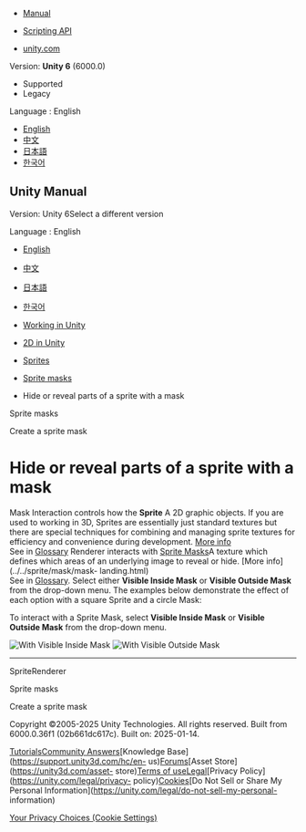 [](https://docs.unity3d.com)

  * [Manual](../Manual/index.html)
  * [Scripting API](../ScriptReference/index.html)

  * [unity.com](https://unity.com/)

Version: **Unity 6** (6000.0)

  * Supported
  * Legacy

Language : English

  * [English](/Manual/sprite/mask/hide-reveal-parts-sprite-mask.html)
  * [中文](/cn/current/Manual/sprite/mask/hide-reveal-parts-sprite-mask.html)
  * [日本語](/ja/current/Manual/sprite/mask/hide-reveal-parts-sprite-mask.html)
  * [한국어](/kr/current/Manual/sprite/mask/hide-reveal-parts-sprite-mask.html)

[](https://docs.unity3d.com)

## Unity Manual

Version: Unity 6Select a different version

Language : English

  * [English](/Manual/sprite/mask/hide-reveal-parts-sprite-mask.html)
  * [中文](/cn/current/Manual/sprite/mask/hide-reveal-parts-sprite-mask.html)
  * [日本語](/ja/current/Manual/sprite/mask/hide-reveal-parts-sprite-mask.html)
  * [한국어](/kr/current/Manual/sprite/mask/hide-reveal-parts-sprite-mask.html)

  * [Working in Unity](../../working-in-unity.html)
  * [2D in Unity](../../Unity2D.html)
  * [Sprites](../../sprite/sprite-landing.html)
  * [Sprite masks](../../sprite/mask/mask-landing.html)
  * Hide or reveal parts of a sprite with a mask

[](../../sprite/mask/mask-landing.html)

Sprite masks

[](../../sprite/mask/create-sprite-mask.html)

Create a sprite mask

# Hide or reveal parts of a sprite with a mask

Mask Interaction controls how the **Sprite** A 2D graphic objects. If you are
used to working in 3D, Sprites are essentially just standard textures but
there are special techniques for combining and managing sprite textures for
efficiency and convenience during development. [More
info](../../sprite/sprite-landing.html)  
See in [Glossary](../../Glossary.html#Sprite) Renderer interacts with [Sprite
Masks](sprite-mask-reference.html)A texture which defines which areas of an
underlying image to reveal or hide. [More info](../../sprite/mask/mask-
landing.html)  
See in [Glossary](../../Glossary.html#SpriteMask). Select either **Visible
Inside Mask** or **Visible Outside Mask** from the drop-down menu. The
examples below demonstrate the effect of each option with a square Sprite and
a circle Mask:

To interact with a Sprite Mask, select **Visible Inside Mask** or **Visible
Outside Mask** from the drop-down menu.

![With Visible Inside Mask](../../../uploads/Main/2D_SpriteRenderer_8.png)
![With Visible Outside Mask](../../../uploads/Main/2D_SpriteRenderer_9.png)

* * *

SpriteRenderer

[](../../sprite/mask/mask-landing.html)

Sprite masks

[](../../sprite/mask/create-sprite-mask.html)

Create a sprite mask

Copyright ©2005-2025 Unity Technologies. All rights reserved. Built from
6000.0.36f1 (02b661dc617c). Built on: 2025-01-14.

[Tutorials](https://learn.unity.com/)[Community
Answers](https://answers.unity3d.com)[Knowledge
Base](https://support.unity3d.com/hc/en-
us)[Forums](https://forum.unity3d.com)[Asset Store](https://unity3d.com/asset-
store)[Terms of
use](https://docs.unity3d.com/Manual/TermsOfUse.html)[Legal](https://unity.com/legal)[Privacy
Policy](https://unity.com/legal/privacy-
policy)[Cookies](https://unity.com/legal/cookie-policy)[Do Not Sell or Share
My Personal Information](https://unity.com/legal/do-not-sell-my-personal-
information)

[Your Privacy Choices (Cookie Settings)](javascript:void\(0\);)

